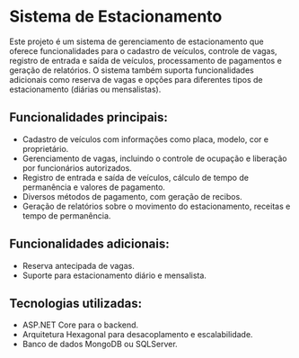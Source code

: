 # Sistema de Estacionamento

Este projeto é um sistema de gerenciamento de estacionamento que oferece funcionalidades para o cadastro de veículos, controle de vagas, registro de entrada e saída de veículos, processamento de pagamentos e geração de relatórios. O sistema também suporta funcionalidades adicionais como reserva de vagas e opções para diferentes tipos de estacionamento (diárias ou mensalistas).

## Funcionalidades principais:
- Cadastro de veículos com informações como placa, modelo, cor e proprietário.
- Gerenciamento de vagas, incluindo o controle de ocupação e liberação por funcionários autorizados.
- Registro de entrada e saída de veículos, cálculo de tempo de permanência e valores de pagamento.
- Diversos métodos de pagamento, com geração de recibos.
- Geração de relatórios sobre o movimento do estacionamento, receitas e tempo de permanência.

## Funcionalidades adicionais:
- Reserva antecipada de vagas.
- Suporte para estacionamento diário e mensalista.

## Tecnologias utilizadas:
- ASP.NET Core para o backend.
- Arquitetura Hexagonal para desacoplamento e escalabilidade.
- Banco de dados MongoDB ou SQLServer.